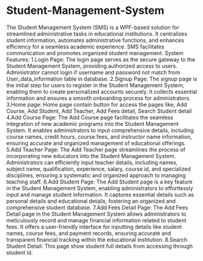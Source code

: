 # Student-Management-System
The Student Management System (SMS) is a WPF-based solution for streamlined administrative tasks in educational institutions. It centralizes student information, automates administrative functions, and enhances efficiency for a seamless academic experience. SMS facilitates communication and promotes organized student management.
System Features:
1.Login Page:
The login page serves as the secure gateway to the Student Management System, providing authorized access to users. Administrator cannot login if username and password not match from User_data_information table in database.
2.Signup Page:
	The signup page is the initial step for users to register in the Student Management System, enabling them to create personalized accounts securely. It collects essential information and ensures a smooth onboarding process for administrators.
3.Home page:
	Home page contain button for access the pages like, Add Course, Add Student, Add Teacher, Add Fees detail, Search Student detail
4.Add Course Page:
The Add Course page facilitates the seamless integration of new academic programs into the Student Management System. It enables administrators to input comprehensive details, including course names, credit hours, course fees, and instructor name information, ensuring accurate and organized management of educational offerings.
5.Add Teacher Page:
The Add Teacher page streamlines the process of incorporating new educators into the Student Management System. Administrators can efficiently input teacher details, including names, subject name, qualification, experience, salary, course id, and specialized disciplines, ensuring a systematic and organized approach to managing teaching staff.
6.Add Student Page:
The Add Student page is a key feature in the Student Management System, enabling administrators to effortlessly input and manage student information. It captures essential details such as personal details and educational details, fostering an organized and comprehensive student database.
7.Add Fees Detail Page:
	The Add Fees Detail page in the Student Management System allows administrators to meticulously record and manage financial information related to student fees. It offers a user-friendly interface for inputting details like student names, course fees, and payment records, ensuring accurate and transparent financial tracking within the educational institution.
8.Search Student Detail:
	This page show student full details from accessing through student id.



